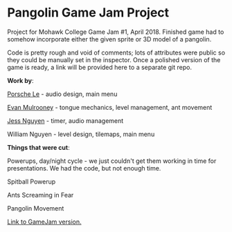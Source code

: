 # Pangolin Game Jam Project


Project for Mohawk College Game Jam #1, April 2018. Finished game had to somehow incorporate either the given sprite or 3D model of a pangolin. 

Code is pretty rough and void of comments; lots of attributes were public so they could be manually set in the inspector. Once a polished version of the game is ready, a link will be provided here to a separate git repo.


__Work by__:

[Porsche Le](https://github.com/PorscheLe7) - audio design, main menu

[Evan Mulrooney](https://dog-eared.github.io) - tongue mechanics, level management, ant movement 

[Jess Nguyen](https://github.com/Jess-Nguy) - timer, audio management

William Nguyen - level design, tilemaps, main menu 

__Things that were cut__:

Powerups, day/night cycle - we just couldn't get them working in time for presentations. We had the code, but not enough time.

Spitball Powerup

Ants Screaming in Fear

Pangolin Movement



[Link to GameJam version.](https://dog-eared.github.io/Pangolin_WebGL/)
